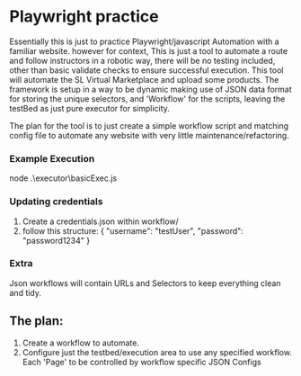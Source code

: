 # Playwright practice 
Essentially this is just to practice Playwright/javascript Automation with a familiar website. however for context, This is just a tool to automate a route and follow instructors in a robotic way, there will be no testing included, other than basic validate checks to ensure successful execution. This tool will automate the SL Virtual Marketplace and upload some products.
The framework is setup in a way to be dynamic making use of JSON data format for storing the unique selectors, and 'Workflow' for the scripts, leaving the testBed as just pure executor for simplicity.

The plan for the tool is to just create a simple workflow script and matching config file to automate any website with very little maintenance/refactoring. 

### Example Execution
node .\executor\basicExec.js

### Updating credentials 
1. Create a credentials.json within workflow/
2.  follow this structure:
{
    "username": "testUser",
    "password": "password1234"
}

### Extra
Json workflows will contain URLs and Selectors to keep everything clean and tidy.

## The plan:
1. Create a workflow to automate. 
2. Configure just the testbed/execution area to use any specified workflow. Each 'Page' to be controlled by workflow specific JSON Configs

